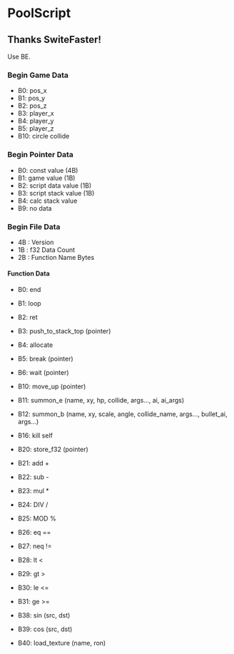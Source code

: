 # PoolScript
## Thanks  SwiteFaster!

Use BE.

### Begin Game Data
* B0: pos_x
* B1: pos_y
* B2: pos_z
* B3: player_x
* B4: player_y
* B5: player_z
* B10: circle collide

### Begin Pointer Data
* B0: const value (4B)
* B1: game value (1B)
* B2: script data value (1B)
* B3: script stack value (1B)
* B4: calc stack value
* B9: no data

### Begin File Data
* 4B : Version  
* 1B : f32 Data Count  
* 2B : Function Name Bytes
#### Function Data
* B0: end
* B1: loop
* B2: ret
* B3: push_to_stack_top (pointer)
* B4: allocate
* B5: break (pointer)
* B6: wait (pointer)
* B10: move_up (pointer)
* B11: summon_e (name, xy, hp, collide, args..., ai, ai_args)
* B12: summon_b (name, xy, scale, angle, collide_name, args..., bullet_ai, args...)

* B16: kill self

* B20: store_f32 (pointer)
* B21: add +
* B22: sub -
* B23: mul *
* B24: DIV /
* B25: MOD %
* B26: eq ==
* B27: neq !=
* B28: lt <
* B29: gt >
* B30: le <=
* B31: ge >=
* B38: sin (src, dst)
* B39: cos (src, dst)

* B40: load_texture (name, ron)